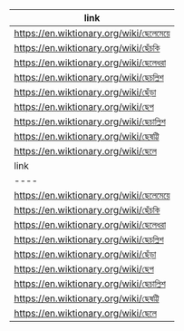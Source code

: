 |link|
|----|
|https://en.wiktionary.org/wiki/ছেলেমেয়ে|
|https://en.wiktionary.org/wiki/ছেঁচকি|
|https://en.wiktionary.org/wiki/ছেলেধরা|
|https://en.wiktionary.org/wiki/ছেচল্লিশ|
|https://en.wiktionary.org/wiki/ছেঁড়া|
|https://en.wiktionary.org/wiki/ছেপ|
|https://en.wiktionary.org/wiki/ছেচাল্লিশ|
|https://en.wiktionary.org/wiki/ছেষট্টি|
|https://en.wiktionary.org/wiki/ছেলে|
|link|
|----|
|https://en.wiktionary.org/wiki/ছেলেমেয়ে|
|https://en.wiktionary.org/wiki/ছেঁচকি|
|https://en.wiktionary.org/wiki/ছেলেধরা|
|https://en.wiktionary.org/wiki/ছেচল্লিশ|
|https://en.wiktionary.org/wiki/ছেঁড়া|
|https://en.wiktionary.org/wiki/ছেপ|
|https://en.wiktionary.org/wiki/ছেচাল্লিশ|
|https://en.wiktionary.org/wiki/ছেষট্টি|
|https://en.wiktionary.org/wiki/ছেলে|
